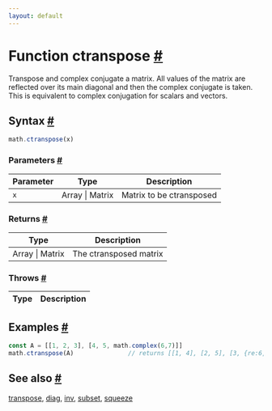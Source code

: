 ```yaml
---
layout: default
---
```


<!-- Note: This file is automatically generated from source code comments. Changes made in this file will be overridden. -->

<h1 id="function-ctranspose">Function ctranspose <a href="#function-ctranspose" title="Permalink">#</a></h1>

Transpose and complex conjugate a matrix. All values of the matrix are
reflected over its main diagonal and then the complex conjugate is
taken. This is equivalent to complex conjugation for scalars and
vectors.


<h2 id="syntax">Syntax <a href="#syntax" title="Permalink">#</a></h2>

```js
math.ctranspose(x)
```

<h3 id="parameters">Parameters <a href="#parameters" title="Permalink">#</a></h3>

Parameter | Type | Description
--------- | ---- | -----------
`x` | Array &#124; Matrix | Matrix to be ctransposed

<h3 id="returns">Returns <a href="#returns" title="Permalink">#</a></h3>

Type | Description
---- | -----------
Array &#124; Matrix | The ctransposed matrix


<h3 id="throws">Throws <a href="#throws" title="Permalink">#</a></h3>

Type | Description
---- | -----------


<h2 id="examples">Examples <a href="#examples" title="Permalink">#</a></h2>

```js
const A = [[1, 2, 3], [4, 5, math.complex(6,7)]]
math.ctranspose(A)               // returns [[1, 4], [2, 5], [3, {re:6,im:7}]]
```


<h2 id="see-also">See also <a href="#see-also" title="Permalink">#</a></h2>

[transpose](transpose.html),
[diag](diag.html),
[inv](inv.html),
[subset](subset.html),
[squeeze](squeeze.html)
